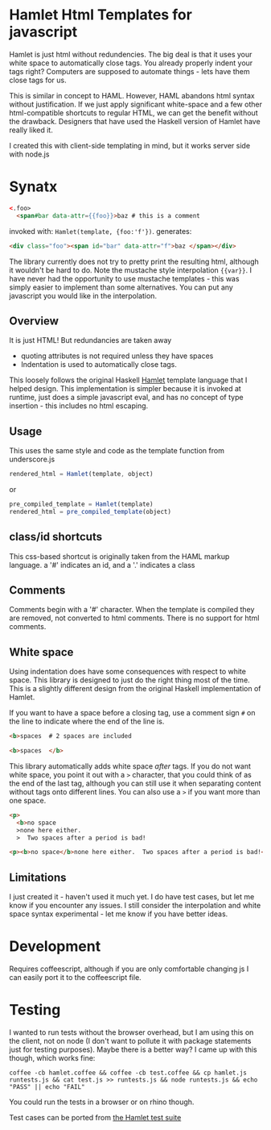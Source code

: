 # Hamlet Html Templates for javascript

Hamlet is just html without redundencies.
The big deal is that it uses your white space to automatically close tags.
You already properly indent your tags right?
Computers are supposed to automate things - lets have them close tags for us.

This is similar in concept to HAML. However, HAML abandons html syntax without justification. If we just apply significant white-space and a few other html-compatible shortcuts to regular HTML, we can get the benefit without the drawback. Designers that have used the Haskell version of Hamlet have really liked it.

I created this with client-side templating in mind, but it works server side with node.js

# Synatx

``` html
<.foo>
  <span#bar data-attr={{foo}}>baz # this is a comment
```

invoked with: `Hamlet(template, {foo:'f'})`.  generates:

``` html
<div class="foo"><span id="bar" data-attr="f">baz </span></div>
```

The library currently does not try to pretty print the resulting html, although it wouldn't be hard to do.
Note the mustache style interpolation `{{var}}`. I have never had the opportunity to use mustache templates - this was simply easier to implement than some alternatives. You can put any javascript you would like in the interpolation.

## Overview

It is just HTML! But redundancies are taken away

* quoting attributes is not required unless they have spaces
* Indentation is used to automatically close tags.

This loosely follows the original Haskell [Hamlet](http://www.yesodweb.com/book/templates) template language that I helped design. This implementation is simpler because it is invoked at runtime, just does a simple javascript eval, and has no concept of type insertion - this includes no html escaping.

## Usage

This uses the same style and code as the template function from underscore.js

``` js
rendered_html = Hamlet(template, object)
```

or

``` js
pre_compiled_template = Hamlet(template)
rendered_html = pre_compiled_template(object)
```

## class/id shortcuts

This css-based shortcut is originally taken from the HAML markup language.
a '#' indicates an id, and a '.' indicates a class

## Comments

Comments begin with a '#' character.
When the template is compiled they are removed, not converted to html comments.
There is no support for html comments.

## White space

Using indentation does have some consequences with respect to white space. This library is designed to just do the right thing most of the time. This is a slightly different design from the original Haskell implementation of Hamlet.

If you want to have a space before a closing tag, use a comment sign `#` on the line to indicate where the end of the line is.

``` html
<b>spaces  # 2 spaces are included
```

``` html
<b>spaces  </b>
```

This library automatically adds white space *after* tags. If you do not want white space, you point it out with a `>` character, that you could think of as the end of the last tag, although you can still use it when separating content without tags onto different lines. You can also use a `>` if you want more than one space.

``` html
<p>
  <b>no space
  >none here either.
  >  Two spaces after a period is bad!
```

``` html
<p><b>no space</b>none here either.  Two spaces after a period is bad!</p>
```

## Limitations

I just created it - haven't used it much yet. I do have test cases, but let me know if you encounter any issues.
I still consider the interpolation and white space syntax experimental - let me know if you have better ideas.

# Development 

Requires coffeescript, although if you are only comfortable changing js I can easily port it to the coffeescript file.

# Testing

I wanted to run tests without the browser overhead, but I am using this on the client, not on node (I don't want to pollute it with package statements just for testing purposes). Maybe there is a better way? I came up with this though, which works fine:

    coffee -cb hamlet.coffee && coffee -cb test.coffee && cp hamlet.js runtests.js && cat test.js >> runtests.js && node runtests.js && echo "PASS" || echo "FAIL"

You could run the tests in a browser or on rhino though.

Test cases can be ported from [the Hamlet test suite](http://github.com/yesodweb/hamlet/hamlet/test/main.hs)

